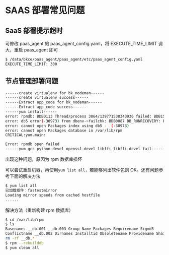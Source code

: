 # SAAS 部署常见问题

## SaaS 部署提示超时

可修改 paas_agent 的 paas_agent_config.yaml，将 EXECUTE_TIME_LIMIT 调大，重启 paas_agent 即可

```bash
$ /data/bkce/paas_agent/paas_agent/etc/paas_agent_config.yaml
EXECUTE_TIME_LIMIT: 300
```

## 节点管理部署问题

```bash
------create virtualenv for bk_nodeman------
------create virtualenv success------
------Extract app_code for bk_nodeman------
------Extract app_code success------
------yum install------
error: rpmdb: BDB0113 Thread/process 3864/139771538343936 failed: BDB1507 Thread died in Berkeley DB library
error: db5 error(-30973) from dbenv->failchk: BDB0087 DB_RUNRECOVERY: Fatal error, run database recovery
error: cannot open Packages index using db5 -  (-30973)
error: cannot open Packages database in /var/lib/rpm
CRITICAL:yum.main:

Error: rpmdb open failed
------yum gcc python-devel openssl-devel libffi libffi-devel fail------
```

出现这种问题，原因为 rpm 数据库损坏

可以尝试重启机器，再使用`yum list all`，若能够列出软件包则 OK。还有问题参考下面的解决方法

```bash
$ yum list all
已加载插件：fastestmirror
Loading mirror speeds from cached hostfile
......
```

解决方法（重新构建 rpm 数据库）

```bash
$ cd /var/lib/rpm
$ ls
Basenames __db.001 __db.003 Group Name Packages Requirename Sigmd5
Conflictname __db.002 Dirnames Installtid Obsoletename Providename Sha1header Triggername
rm -rf __db.*
$ rpm --rebuilddb
$ yum clean all
```

